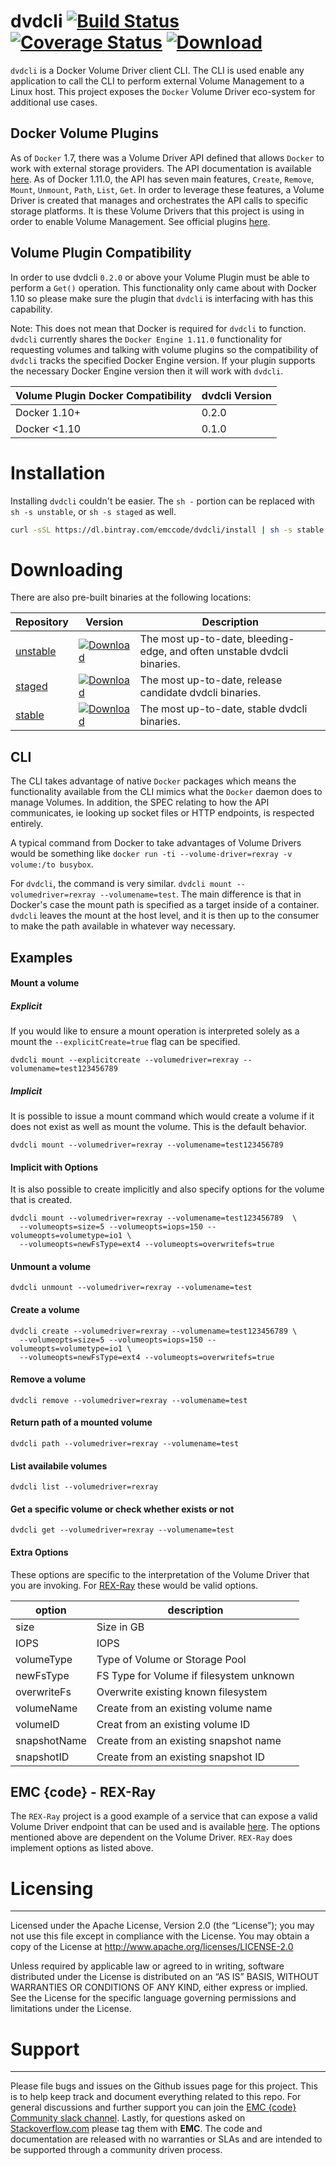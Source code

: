 # dvdcli [![Build Status](http://travis-ci.org/emccode/dvdcli.svg)](https://travis-ci.org/emccode/dvdcli) [![Coverage Status](http://coveralls.io/repos/emccode/dvdcli/badge.svg?branch=master&service=github&cache=0)](https://coveralls.io/github/emccode/dvdcli?branch=master) [ ![Download](http://api.bintray.com/packages/emccode/dvdcli/stable/images/download.svg) ](https://dl.bintray.com/emccode/dvdcli/stable/latest/)
`dvdcli` is a Docker Volume Driver client CLI.  The CLI is used enable any application to call the CLI to perform external Volume Management to a Linux host.  This project exposes the `Docker` Volume Driver eco-system for additional use cases.

Docker Volume Plugins
--------------------

As of `Docker` 1.7, there was a Volume Driver API defined that allows `Docker` to work with external storage providers.  The API documentation is available [here](https://github.com/docker/docker/blob/master/docs/extend/index.md).  As of Docker 1.11.0, the API has seven main features, `Create`, `Remove`, `Mount`, `Unmount`, `Path`, `List`, `Get`.  In order to leverage these features, a Volume Driver is created that manages and orchestrates the API calls to specific storage platforms.  It is these Volume Drivers that this project is using in order to enable Volume Management.  See official plugins [here](https://github.com/docker/docker/blob/master/docs/extend/legacy_plugins.md#volume-plugins).


Volume Plugin Compatibility
---------------------------
In order to use dvdcli `0.2.0` or above your Volume Plugin must be able to perform a `Get()` operation. This functionality only came about with Docker 1.10 so please make sure the plugin that `dvdcli` is interfacing with has this capability.

Note: This does not mean that Docker is required for `dvdcli` to function. `dvdcli` currently shares the `Docker Engine 1.11.0` functionality for requesting volumes and talking with volume plugins so the compatibility of `dvdcli` tracks the specified Docker Engine version. If your plugin supports the necessary Docker Engine version then it will work with `dvdcli`.

Volume Plugin Docker Compatibility | dvdcli Version
---------------------------------- | --------------
Docker 1.10+|0.2.0
Docker <1.10|0.1.0


# Installation
Installing `dvdcli` couldn't be easier.  The `sh -` portion can be replaced with `sh -s unstable`, or `sh -s staged` as well.

```bash
curl -sSL https://dl.bintray.com/emccode/dvdcli/install | sh -s stable
```

# Downloading
There are also pre-built binaries at the following locations:

Repository | Version | Description
---------- | ------- | -----------
[unstable](https://dl.bintray.com/emccode/dvdcli/unstable) | [ ![Download](https://api.bintray.com/packages/emccode/dvdcli/unstable/images/download.svg) ](https://dl.bintray.com/emccode/dvdcli/unstable/latest/) | The most up-to-date, bleeding-edge, and often unstable dvdcli binaries.
[staged](https://dl.bintray.com/emccode/dvdcli/staged)   | [ ![Download](https://api.bintray.com/packages/emccode/dvdcli/staged/images/download.svg) ](https://dl.bintray.com/emccode/dvdcli/staged/latest/) | The most up-to-date, release candidate dvdcli binaries.
[stable](https://dl.bintray.com/emccode/dvdcli/stable)   | [ ![Download](https://api.bintray.com/packages/emccode/dvdcli/stable/images/download.svg) ](https://dl.bintray.com/emccode/dvdcli/stable/latest/) | The most up-to-date, stable dvdcli binaries.

CLI
---
The CLI takes advantage of native `Docker` packages which means the functionality available from the CLI mimics what the `Docker` daemon does to manage Volumes.  In addition, the SPEC relating to how the API communicates, ie looking up socket files or HTTP endpoints, is respected entirely.

A typical command from Docker to take advantages of Volume Drivers would be something like `docker run -ti --volume-driver=rexray -v volume:/to busybox`.

For `dvdcli`, the command is very similar.
`dvdcli mount --volumedriver=rexray --volumename=test`.  The main difference is that in Docker's case the mount path is specified as a target inside of a container.  `dvdcli` leaves the mount at the host level, and it is then up to the consumer to make the path available in whatever way necessary.

Examples
--------
#### Mount a volume
##### Explicit
If you would like to ensure a mount operation is interpreted solely as a mount
the `--explicitCreate=true` flag can be specified.

```
dvdcli mount --explicitcreate --volumedriver=rexray --volumename=test123456789
```

##### Implicit
It is possible to issue a mount command which would create a volume if it does
not exist as well as mount the volume. This is the default behavior.

```
dvdcli mount --volumedriver=rexray --volumename=test123456789
```

#### Implicit with Options
It is also possible to create implicitly and also specify options for the
volume that is created.

```
dvdcli mount --volumedriver=rexray --volumename=test123456789  \
  --volumeopts=size=5 --volumeopts=iops=150 --volumeopts=volumetype=io1 \
  --volumeopts=newFsType=ext4 --volumeopts=overwritefs=true
```

#### Unmount a volume
```
dvdcli unmount --volumedriver=rexray --volumename=test
```

#### Create a volume
```
dvdcli create --volumedriver=rexray --volumename=test123456789 \
  --volumeopts=size=5 --volumeopts=iops=150 --volumeopts=volumetype=io1 \
  --volumeopts=newFsType=ext4 --volumeopts=overwritefs=true
```

#### Remove a volume
```
dvdcli remove --volumedriver=rexray --volumename=test
```

#### Return path of a mounted volume
```
dvdcli path --volumedriver=rexray --volumename=test
```

#### List availabile volumes
```
dvdcli list --volumedriver=rexray
```

#### Get a specific volume or check whether exists or not
```
dvdcli get --volumedriver=rexray --volumename=test
```

#### Extra Options
These options are specific to the interpretation of the Volume Driver that
you are invoking. For [REX-Ray](https://github.com/emccode/rexray) these
would be valid options.

option|description
------|-----------
size|Size in GB
IOPS|IOPS
volumeType|Type of Volume or Storage Pool
newFsType|FS Type for Volume if filesystem unknown
overwriteFs|Overwrite existing known filesystem
volumeName|Create from an existing volume name
volumeID|Creat from an existing volume ID
snapshotName|Create from an existing snapshot name
snapshotID|Create from an existing snapshot ID


EMC {code} - REX-Ray
-------
The `REX-Ray` project is a good example of a service that can expose a valid Volume Driver endpoint that can be used and is available [here](https://github.com/emccode/rexray).  The options mentioned above are dependent on the Volume Driver.  `REX-Ray` does implement options as listed above.

# Licensing
---------
Licensed under the Apache License, Version 2.0 (the “License”); you may not use this file except in compliance with the License. You may obtain a copy of the License at <http://www.apache.org/licenses/LICENSE-2.0>

Unless required by applicable law or agreed to in writing, software distributed under the License is distributed on an “AS IS” BASIS, WITHOUT WARRANTIES OR CONDITIONS OF ANY KIND, either express or implied. See the License for the specific language governing permissions and limitations under the License.

# Support
-------
Please file bugs and issues on the Github issues page for this project. This is to help keep track and document everything related to this repo. For general discussions and further support you can join the [EMC {code} Community slack channel](http://community.emccode.com/). Lastly, for questions asked on [Stackoverflow.com](https://stackoverflow.com) please tag them with **EMC**. The code and documentation are released with no warranties or SLAs and are intended to be supported through a community driven process.
